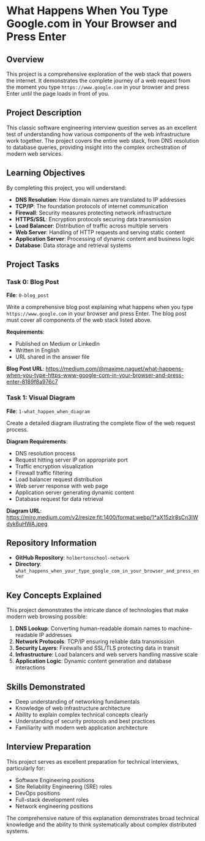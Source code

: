 # What Happens When You Type Google.com in Your Browser and Press Enter

## Overview

This project is a comprehensive exploration of the web stack that powers the internet. It demonstrates the complete journey of a web request from the moment you type `https://www.google.com` in your browser and press Enter until the page loads in front of you.

## Project Description

This classic software engineering interview question serves as an excellent test of understanding how various components of the web infrastructure work together. The project covers the entire web stack, from DNS resolution to database queries, providing insight into the complex orchestration of modern web services.

## Learning Objectives

By completing this project, you will understand:

- **DNS Resolution**: How domain names are translated to IP addresses
- **TCP/IP**: The foundation protocols of internet communication  
- **Firewall**: Security measures protecting network infrastructure
- **HTTPS/SSL**: Encryption protocols securing data transmission
- **Load Balancer**: Distribution of traffic across multiple servers
- **Web Server**: Handling of HTTP requests and serving static content
- **Application Server**: Processing of dynamic content and business logic
- **Database**: Data storage and retrieval systems

## Project Tasks

### Task 0: Blog Post
**File**: `0-blog_post`

Write a comprehensive blog post explaining what happens when you type `https://www.google.com` in your browser and press Enter. The blog post must cover all components of the web stack listed above.

**Requirements**:
- Published on Medium or LinkedIn
- Written in English
- URL shared in the answer file

**Blog Post URL**: https://medium.com/@maxime.naguet/what-happens-when-you-type-https-www-google-com-in-your-browser-and-press-enter-8189f8a976c7

### Task 1: Visual Diagram
**File**: `1-what_happen_when_diagram`

Create a detailed diagram illustrating the complete flow of the web request process.

**Diagram Requirements**:
- DNS resolution process
- Request hitting server IP on appropriate port
- Traffic encryption visualization
- Firewall traffic filtering
- Load balancer request distribution
- Web server response with web page
- Application server generating dynamic content
- Database request for data retrieval

**Diagram URL**: https://miro.medium.com/v2/resize:fit:1400/format:webp/1*aX15zlr8sCn3lWdyk6uHWA.jpeg

## Repository Information

- **GitHub Repository**: `holbertonschool-network`
- **Directory**: `what_happens_when_your_type_google_com_in_your_browser_and_press_enter`

## Key Concepts Explained

This project demonstrates the intricate dance of technologies that make modern web browsing possible:

1. **DNS Lookup**: Converting human-readable domain names to machine-readable IP addresses
2. **Network Protocols**: TCP/IP ensuring reliable data transmission
3. **Security Layers**: Firewalls and SSL/TLS protecting data in transit
4. **Infrastructure**: Load balancers and web servers handling massive scale
5. **Application Logic**: Dynamic content generation and database interactions

## Skills Demonstrated

- Deep understanding of networking fundamentals
- Knowledge of web infrastructure architecture
- Ability to explain complex technical concepts clearly
- Understanding of security protocols and best practices
- Familiarity with modern web application architecture

## Interview Preparation

This project serves as excellent preparation for technical interviews, particularly for:
- Software Engineering positions
- Site Reliability Engineering (SRE) roles
- DevOps positions
- Full-stack development roles
- Network engineering positions

The comprehensive nature of this explanation demonstrates broad technical knowledge and the ability to think systematically about complex distributed systems.